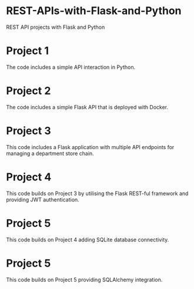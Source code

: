 # REST-APIs-with-Flask-and-Python
REST API projects with Flask and Python

# Project 1
The code includes a simple API interaction in Python.

# Project 2
The code includes a simple Flask API that is deployed with Docker.

# Project 3
This code includes a Flask application with multiple API endpoints for managing a department store chain.

# Project 4
This code builds on Project 3 by utilising the Flask REST-ful framework and providing JWT authentication.

# Project 5
This code builds on Project 4 adding SQLite database connectivity.

# Project 5
This code builds on Project 5 providing SQLAlchemy integration.

